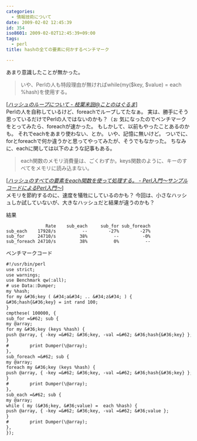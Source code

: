 ```yaml
---
categories:
  - 情報技術について
date: 2009-02-02 12:45:39
id: 354
iso8601: 2009-02-02T12:45:39+09:00
tags:
  - perl
title: hashの全ての要素に何かするベンチマーク

---
```


あまり意識したことが無かった。
<blockquote cite="http://d.hatena.ne.jp/nitchimo/20090202/1233507333" title="ハッシュのループについて - 枝葉末説@ことのはぐるま" class="blockquote"><p>いや、Perlの人も特段理由が無ければwhile(my($key, $value) = each %hash)を使用する。</p></blockquote><div class="cite">[<cite><a href="http://d.hatena.ne.jp/nitchimo/20090202/1233507333">ハッシュのループについて - 枝葉末説@ことのはぐるま</a></cite>]</div>
Perlの人を自称しているけど、foreachでループしてたなぁ。
実は、勝手にそう思っているだけでPerlの人ではないのかも？（ぉ
気になったのでベンチマークをとってみたら、foreachが速かった。
もしかして、以前もやったことあるのかも。
それでeachをあまり使わない、とか。
いや、記憶に無いけど。
ついでに、forとforeachで何か違うかと思ってやってみたが、そうでもなかった。
ちなみに、eachに関しては以下のような記事もある。
<blockquote cite="http://d.hatena.ne.jp/perlcodesample/20080212/1202834405" title="ハッシュのすべての要素をeach関数を使って処理する。 - Perl入門～サンプルコードによるPerl入門～" class="blockquote"><p>each関数のメモリ消費量は、ごくわずか。keys関数のように、キーのすべてをメモリに読み込まない。</p></blockquote><div class="cite">[<cite><a href="http://d.hatena.ne.jp/perlcodesample/20080212/1202834405">ハッシュのすべての要素をeach関数を使って処理する。 - Perl入門～サンプルコードによるPerl入門～</a></cite>]</div>
メモリを節約するのに、速度を犠牲にしているのかも？
今回は、小さなハッシュしか試していないが、大きなハッシュだと結果が違うのかも？


結果
```
               Rate    sub_each     sub_for sub_foreach
sub_each    17928/s          --        -27%        -27%
sub_for     24710/s         38%          --         -0%
sub_foreach 24710/s         38%          0%          --
```
ベンチマークコード
```default
#!/usr/bin/perl
use strict;
use warnings;
use Benchmark qw(:all);
# use Data::Dumper;
my %hash;
for my &#36;key ( &#34;a&#34; .. &#34;z&#34; ) {
&#36;hash{&#36;key} = int rand 100;
}
cmpthese( 100000, {
sub_for =&#62; sub {
my @array;
for my &#36;key (keys %hash) {
push @array, { -key =&#62; &#36;key, -val =&#62; &#36;hash{&#36;key} };
}
#        print Dumper(\@array);
},
sub_foreach =&#62; sub {
my @array;
foreach my &#36;key (keys %hash) {
push @array, { -key =&#62; &#36;key, -val =&#62; &#36;hash{&#36;key} };
}
#        print Dumper(\@array);
},
sub_each =&#62; sub {
my @array;
while ( my (&#36;key, &#36;value) =  each %hash) {
push @array, { -key =&#62; &#36;key, -val =&#62; &#36;value };
}
#        print Dumper(\@array);
},
});
```
    	